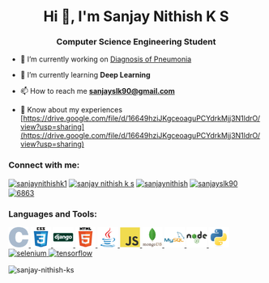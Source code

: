 <h1 align="center">Hi 👋, I'm Sanjay Nithish K S</h1>
<h3 align="center">Computer Science Engineering Student</h3>

- 🔭 I’m currently working on [Diagnosis of Pneumonia](https://github.com/Sanjay-Nithish-KS/Diagnosis_of_Pneumonia_using_Deep_Learning)

- 🌱 I’m currently learning **Deep Learning**

- 📫 How to reach me **sanjayslk90@gmail.com**

- 📄 Know about my experiences [https://drive.google.com/file/d/16649hziJKgceoaguPCYdrkMjj3N1ldrO/view?usp=sharing](https://drive.google.com/file/d/16649hziJKgceoaguPCYdrkMjj3N1ldrO/view?usp=sharing)

<h3 align="left">Connect with me:</h3>
<p align="left">
<a href="https://twitter.com/sanjaynithishk1" target="blank"><img align="center" src="https://cdn.jsdelivr.net/npm/simple-icons@3.0.1/icons/twitter.svg" alt="sanjaynithishk1" height="30" width="40" /></a>
<a href="https://linkedin.com/in/sanjay nithish k s" target="blank"><img align="center" src="https://cdn.jsdelivr.net/npm/simple-icons@3.0.1/icons/linkedin.svg" alt="sanjay nithish k s" height="30" width="40" /></a>
<a href="https://kaggle.com/sanjaynithish" target="blank"><img align="center" src="https://cdn.jsdelivr.net/npm/simple-icons@3.0.1/icons/kaggle.svg" alt="sanjaynithish" height="30" width="40" /></a>
<a href="https://www.hackerrank.com/sanjayslk90" target="blank"><img align="center" src="https://cdn.jsdelivr.net/npm/simple-icons@3.0.1/icons/hackerrank.svg" alt="sanjayslk90" height="30" width="40" /></a>
<a href="https://discord.gg/6863" target="blank"><img align="center" src="https://cdn.jsdelivr.net/npm/simple-icons@3.0.1/icons/discord.svg" alt="6863" height="30" width="40" /></a>
</p>

<h3 align="left">Languages and Tools:</h3>
<p align="left"> <a href="https://www.cprogramming.com/" target="_blank"> <img src="https://raw.githubusercontent.com/devicons/devicon/master/icons/c/c-original.svg" alt="c" width="40" height="40"/> </a> <a href="https://www.w3schools.com/css/" target="_blank"> <img src="https://raw.githubusercontent.com/devicons/devicon/master/icons/css3/css3-original-wordmark.svg" alt="css3" width="40" height="40"/> </a> <a href="https://www.djangoproject.com/" target="_blank"> <img src="https://raw.githubusercontent.com/devicons/devicon/master/icons/django/django-original.svg" alt="django" width="40" height="40"/> </a> <a href="https://www.w3.org/html/" target="_blank"> <img src="https://raw.githubusercontent.com/devicons/devicon/master/icons/html5/html5-original-wordmark.svg" alt="html5" width="40" height="40"/> </a> <a href="https://www.java.com" target="_blank"> <img src="https://raw.githubusercontent.com/devicons/devicon/master/icons/java/java-original.svg" alt="java" width="40" height="40"/> </a> <a href="https://developer.mozilla.org/en-US/docs/Web/JavaScript" target="_blank"> <img src="https://raw.githubusercontent.com/devicons/devicon/master/icons/javascript/javascript-original.svg" alt="javascript" width="40" height="40"/> </a> <a href="https://www.mongodb.com/" target="_blank"> <img src="https://raw.githubusercontent.com/devicons/devicon/master/icons/mongodb/mongodb-original-wordmark.svg" alt="mongodb" width="40" height="40"/> </a> <a href="https://www.mysql.com/" target="_blank"> <img src="https://raw.githubusercontent.com/devicons/devicon/master/icons/mysql/mysql-original-wordmark.svg" alt="mysql" width="40" height="40"/> </a> <a href="https://nodejs.org" target="_blank"> <img src="https://raw.githubusercontent.com/devicons/devicon/master/icons/nodejs/nodejs-original-wordmark.svg" alt="nodejs" width="40" height="40"/> </a> <a href="https://www.python.org" target="_blank"> <img src="https://raw.githubusercontent.com/devicons/devicon/master/icons/python/python-original.svg" alt="python" width="40" height="40"/> </a> <a href="https://www.selenium.dev" target="_blank"> <img src="https://raw.githubusercontent.com/detain/svg-logos/780f25886640cef088af994181646db2f6b1a3f8/svg/selenium-logo.svg" alt="selenium" width="40" height="40"/> </a> <a href="https://www.tensorflow.org" target="_blank"> <img src="https://www.vectorlogo.zone/logos/tensorflow/tensorflow-icon.svg" alt="tensorflow" width="40" height="40"/> </a> </p>

<p><img align="center" src="https://github-readme-stats.vercel.app/api/top-langs?username=sanjay-nithish-ks&show_icons=true&locale=en&layout=compact" alt="sanjay-nithish-ks" /></p>
